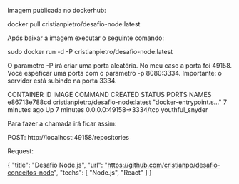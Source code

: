 Imagem publicada no dockerhub:

docker pull cristianpietro/desafio-node:latest

Após baixar a imagem executar o seguinte comando:

sudo docker run -d -P cristianpietro/desafio-node:latest

O parametro -P irá criar uma porta aleatória. No meu caso a porta foi 49158. Você espeficar uma porta com o parametro -p 8080:3334. Importante: o servidor está 
subindo na porta 3334.

CONTAINER ID   IMAGE                                COMMAND                  CREATED         STATUS         PORTS                       NAMES
e86713e788cd   cristianpietro/desafio-node:latest   "docker-entrypoint.s…"   7 minutes ago   Up 7 minutes   0.0.0.0:49158->3334/tcp     youthful_snyder

Para fazer a chamada irá ficar assim:

POST: http://localhost:49158/repositories

Request: 

{
	"title": "Desafio Node.js",
	"url": "https://github.com/cristianpp/desafio-conceitos-node",
	"techs": 
		[
		  "Node.js",
		  "React"
		]
}
